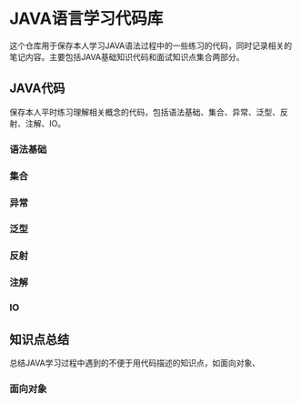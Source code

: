 # JAVA语言学习代码库
这个仓库用于保存本人学习JAVA语法过程中的一些练习的代码，同时记录相关的笔记内容。主要包括JAVA基础知识代码和面试知识点集合两部分。
## JAVA代码
保存本人平时练习理解相关概念的代码，包括语法基础、集合、异常、泛型、反射、注解、IO。
### 语法基础
### 集合
### 异常
### 泛型
### 反射
### 注解
### IO
## 知识点总结
总结JAVA学习过程中遇到的不便于用代码描述的知识点，如面向对象、
### 面向对象
